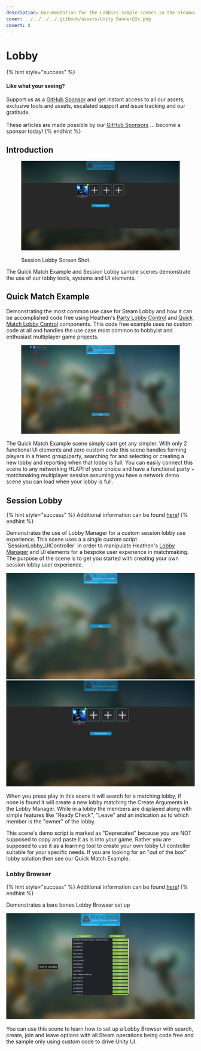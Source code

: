 ```yaml
---
description: Documentation for the Lobbies sample scenes in the Steamworks Complete asset
cover: ../../../../.gitbook/assets/Unity Banner@2x.png
coverY: 0
---
```


# Lobby

{% hint style="success" %}
#### Like what your seeing?

Support us as a [GitHub Sponsor](../../../../become-a-sponsor/) and get instant access to all our assets, exclusive tools and assets, escalated support and issue tracking and our gratitude.\
\
These articles are made possible by our [GitHub Sponsors](../../../../become-a-sponsor/) ... become a sponsor today!
{% endhint %}

## Introduction

<figure><img src="../../../../.gitbook/assets/image (644).png" alt=""><figcaption><p>Session Lobby Screen Shot</p></figcaption></figure>

The Quick Match Example and Session Lobby sample scenes demonstrate the use of our lobby tools, systems and UI elements.

## Quick Match Example

Demonstrating the most common use case for Steam Lobby and how it can be accomplished code free using Heathen's [Party Lobby Control](../../ui-components/party-lobby-control.md) and [Quick Match Lobby Control](../../ui-components/quick-match-lobby-control.md) components. This code free example uses no custom code at all and handles the use case most common to hobbyist and enthusiast multiplayer game projects.

<figure><img src="../../../../.gitbook/assets/image (635).png" alt=""><figcaption></figcaption></figure>

The Quick Match Example scene simply cant get any simpler. With only 2 functional UI elements and zero custom code this scene handles forming players in a friend group/party, searching for and selecting or creating a new lobby and reporting when that lobby is full. You can easily connect this scene to any networking HLAPI of your choice and have a functional party + matchmaking multiplayer session assuming you have a network demo scene you can load when your lobby is full.

## Session Lobby

{% hint style="success" %}
Additional information can be found [here](session-lobby.md)!
{% endhint %}

Demonstrates the use of Lobby Manager for a custom session lobby use experience. This scene uses a a single custom script \`SessionLobby\_UIController\` in order to manipulate Heathen's [Lobby Manager](../../ui-components/lobby-manager.md) and UI elements for a bespoke user experience in matchmaking. The purpose of the scene is to get you started with creating your own session lobby user experience.&#x20;

![](<../../../../.gitbook/assets/image (429).png>)![](<../../../../.gitbook/assets/image (290).png>)

When you press play in this scene it will search for a matching lobby, if none is found it will create a new lobby matching the Create Arguments in the Lobby Manager. While in a lobby the members are displayed along with simple features like "Ready Check", "Leave" and an indication as to which member is the "owner" of the lobby.

This scene's demo script is marked as "Deprecated" because you are NOT supposed to copy and paste it as is into your game. Rather you are supposed to use it as a learning tool to create your own lobby UI controller suitable for your specific needs. If you are looking for an "out of the box" lobby solution then see our Quick Match Example.

### Lobby Browser

{% hint style="success" %}
Additional information can be found [here](lobby-browser.md)!
{% endhint %}

Demonstrates a bare bones Lobby Browser set up&#x20;

![](<../../../../.gitbook/assets/image (618).png>)

You can use this scene to learn how to set up a Lobby Browser with search, create, join and leave options with all Steam operations being code free and the sample only using custom code to drive Unity UI.
